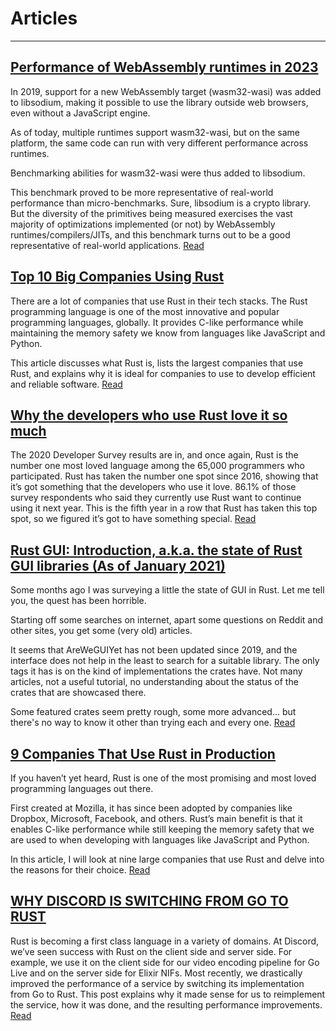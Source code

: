 # Articles
---


## [Performance of WebAssembly runtimes in 2023](https://00f.net/2023/01/04/webassembly-benchmark-2023/)
In 2019, support for a new WebAssembly target (wasm32-wasi) was added to libsodium, making it possible to use the library outside web browsers, even without a JavaScript engine.

As of today, multiple runtimes support wasm32-wasi, but on the same platform, the same code can run with very different performance across runtimes.

Benchmarking abilities for wasm32-wasi were thus added to libsodium.

This benchmark proved to be more representative of real-world performance than micro-benchmarks. Sure, libsodium is a crypto library. But the diversity of the primitives being measured exercises the vast majority of optimizations implemented (or not) by WebAssembly runtimes/compilers/JITs, and this benchmark turns out to be a good representative of real-world applications. [Read](https://00f.net/2023/01/04/webassembly-benchmark-2023/)

## [Top 10 Big Companies Using Rust](https://careerkarma.com/blog/companies-that-use-rust/)
There are a lot of companies that use Rust in their tech stacks. The Rust programming language is one of the most innovative and popular programming languages, globally. It provides C-like performance while maintaining the memory safety we know from languages like JavaScript and Python.

This article discusses what Rust is, lists the largest companies that use Rust, and explains why it is ideal for companies to use to develop efficient and reliable software. [Read](https://careerkarma.com/blog/companies-that-use-rust/)

## [Why the developers who use Rust love it so much](https://stackoverflow.blog/2020/06/05/why-the-developers-who-use-rust-love-it-so-much/)
The 2020 Developer Survey results are in, and once again, Rust is the number one most loved language among the 65,000 programmers who participated. Rust has taken the number one spot since 2016, showing that it’s got something that the developers who use it love. 86.1% of those survey respondents who said they currently use Rust want to continue using it next year. This is the fifth year in a row that Rust has taken this top spot, so we figured it’s got to have something special. [Read](https://stackoverflow.blog/2020/06/05/why-the-developers-who-use-rust-love-it-so-much/)

## [Rust GUI: Introduction, a.k.a. the state of Rust GUI libraries (As of January 2021)](https://dev.to/davidedelpapa/rust-gui-introduction-a-k-a-the-state-of-rust-gui-libraries-as-of-january-2021-40gl)
Some months ago I was surveying a little the state of GUI in Rust. Let me tell you, the quest has been horrible.

Starting off some searches on internet, apart some questions on Reddit and other sites, you get some (very old) articles. 

It seems that AreWeGUIYet has not been updated since 2019, and the interface does not help in the least to search for a suitable library. The only tags it has is on the kind of implementations the crates have. Not many articles, not a useful tutorial, no understanding about the status of the crates that are showcased there.

Some featured crates seem pretty rough, some more advanced... but there's no way to know it other than trying each and every one. [Read](https://dev.to/davidedelpapa/rust-gui-introduction-a-k-a-the-state-of-rust-gui-libraries-as-of-january-2021-40gl)

## [9 Companies That Use Rust in Production](https://serokell.io/blog/rust-companies)
If you haven’t yet heard, Rust is one of the most promising and most loved programming languages out there.

First created at Mozilla, it has since been adopted by companies like Dropbox, Microsoft, Facebook, and others. Rust’s main benefit is that it enables C-like performance while still keeping the memory safety that we are used to when developing with languages like JavaScript and Python.

In this article, I will look at nine large companies that use Rust and delve into the reasons for their choice. [Read](https://serokell.io/blog/rust-companies)

## [WHY DISCORD IS SWITCHING FROM GO TO RUST](https://discord.com/blog/why-discord-is-switching-from-go-to-rust)
Rust is becoming a first class language in a variety of domains. At Discord, we’ve seen success with Rust on the client side and server side. For example, we use it on the client side for our video encoding pipeline for Go Live and on the server side for Elixir NIFs. Most recently, we drastically improved the performance of a service by switching its implementation from Go to Rust. This post explains why it made sense for us to reimplement the service, how it was done, and the resulting performance improvements. [Read](https://discord.com/blog/why-discord-is-switching-from-go-to-rust)